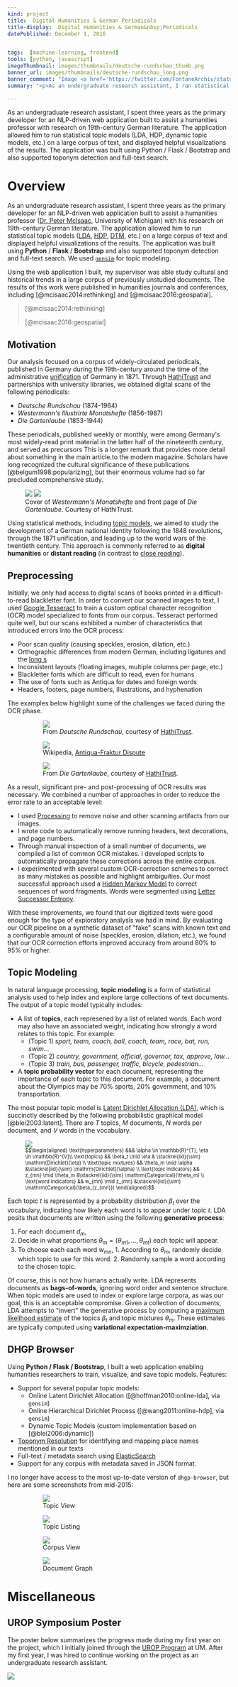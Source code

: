 ```yaml
---
kind: project
title:  Digital Humanities & German Periodicals
title-display:  Digital Humanities & German&nbsp;Periodicals
datePublished: December 1, 2016


tags:  [machine-learning, frontend]
tools: [python, javascript]
imageThumbnail: images/thumbnails/deutsche-rundschau_thumb.png
banner_url: images/thumbnails/deutsche-rundschau_long.png
banner_comment: "Image <a href='https://twitter.com/FontaneArchiv/status/999271012591177728'>@FontaneArchiv</a>"
summary: "<p>As an undergraduate research assistant, I ran statistical topic models on a corpus of 19th-century German-language periodicals."

---
```


As an undergraduate research assistant, I spent three years as the primary developer for an NLP-driven web application built to assist a humanities professor with research on 19th-century German literature.  The application allowed him to run statistical topic models (LDA, HDP, dynamic topic models, etc.) on a large corpus of text, and displayed helpful visualizations of the results.  The application was built using Python / Flask / Bootstrap and also supported toponym detection and full-text search.  
# Overview

As an undergraduate research assistant, I spent three years as the primary developer for an NLP-driven web application built to assist a humanities professor ([Dr. Peter McIsaac](https://lsa.umich.edu/museums-minor/people/affiliated-faculty/pmcisaac.html), University of Michigan) with his research on 19th-century German literature.  The application allowed him to run statistical topic models ([LDA](http://jmlr.org/papers/volume3/blei03a/blei03a.pdf), [HDP](http://proceedings.mlr.press/v15/wang11a/wang11a.pdf), [DTM](https://mimno.infosci.cornell.edu/info6150/readings/dynamic_topic_models.pdf), etc.) on a large corpus of text and displayed helpful visualizations of the results.  The application was built using **Python** / **Flask** / **Bootstrap** and also supported toponym detection and full-text search.  We used [`gensim`](https://radimrehurek.com/gensim/) for topic modeling.

Using the web application I built, my supervisor was able study cultural and historical trends in a large corpus of previously unstudied documents.  The results of this work were published in humanities journals and conferences, including [@mcisaac2014:rethinking] and [@mcisaac2016:geospatial].

> [@mcisaac2014:rethinking]
> 
> [@mcisaac2016:geospatial]

## Motivation

Our analysis focused on a corpus of widely-circulated periodicals, published in Germany during the 19th-century around the time of the administrative [unification](https://en.wikipedia.org/wiki/Unification_of_Germany) of Germany in 1871.  Through [HathiTrust](https://www.hathitrust.org/) and partnerships with university libraries, we obtained digital scans of the following periodicals:

* *Deutsche Rundschau* (1874-1964)
* *Westermann's Illustrirte Monatshefte* (1856-1987)
* *Die Gartenlaube* (1853-1944)

These periodicals, published weekly or monthly, were among Germany's most widely-read print material in the latter half of the nineteenth century, and served as precursors <span class="aside">This is a longer remark that provides more detail about something in the main article.</span>to the modern magazine.  Scholars have long recognized the cultural significance of these publications [@belgum1998:popularizing], but their enormous volume had so far precluded comprehensive study.

<figure>
<div class="img-gallery horizontal">
<img src="/images/dhgp/westermanns-cover.jpg">
<img src="/images/dhgp/gartenlaube.jpg">
</div>
<figcaption>Cover of <cite>Westermann's Monatshefte</cite> and front page of <cite>Die Gartenlaube</cite>.  Courtesy of HathiTrust.</figcaption>
</figure>

Using statistical methods, including [topic models](http://journalofdigitalhumanities.org/2-1/topic-modeling-a-basic-introduction-by-megan-r-brett/), we aimed to study the development of a German national identity following the 1848 revolutions, through the 1871 unification, and leading up to the world wars of the twentieth century.  This approach is commonly referred to as **digital humanities** or **distant reading** (in contrast to [close reading](https://en.wikipedia.org/wiki/Close_reading)).

## Preprocessing

Initially, we only had access to digital scans of books printed in a difficult-to-read blackletter font.  In order to convert our scanned images to text, I used [Google Tesseract](https://github.com/tesseract-ocr) to train a custom optical character recognition (OCR) model specialized to fonts from our corpus.  Tesseract performed quite well, but our scans exhibited a number of characteristics that introduced errors into the OCR process:

* Poor scan quality (causing speckles, erosion, dilation, etc.)
* Orthographic differences from modern German, including ligatures and the [long s](https://en.wikipedia.org/wiki/Long_s)
* Inconsistent layouts (floating images, multiple columns per page, etc.)
* Blackletter fonts which are difficult to read, even for humans
* The use of fonts such as Antiqua for dates and foreign words
* Headers, footers, page numbers, illustrations, and hyphenation

The examples below highlight some of the challenges we faced during the OCR phase.

<figure role="group">
<div class="img-gallery large">
<figure class="img-col-2" >
<img src="/images/dhgp/deutsche-rundschau-wikipedia.jpg">
<figcaption>From <cite>Deutsche Rundschau</cite>, courtesy of <a href="https://www.hathitrust.org/">HathiTrust</a>.</figcaption>
</figure>
<figure>
<img src="/images/dhgp/fraktur-antiqua-wiki.jpg">
<figcaption>Wikipedia, <a href="https://en.wikipedia.org/wiki/Antiqua%E2%80%93Fraktur_dispute">Antiqua-Fraktur Dispute</a></figcaption>
</figure>
<figure>
<img src="/images/dhgp/gartenlaube-1.jpg">
<figcaption>From <cite>Die Gartenlaube</cite>, courtesy of <a href="https://www.hathitrust.org/">HathiTrust</a>.</figcaption>
</figure>
</div>
</figure>

As a result, significant pre- and post-processing of OCR results was necessary.  We combined a number of approaches in order to reduce the error rate to an acceptable level:

* I used [Processing](https://processing.org/) to remove noise and other scanning artifacts from our images.
* I wrote code to automatically remove running headers, text decorations, and page numbers.
* Through manual inspection of a small number of documents, we compiled a list of common OCR mistakes.  I developed scripts to automatically propagate these corrections across the entire corpus.
* I experimented with several custom OCR-correction schemes to correct as many mistakes as possible and highlight ambiguities.  Our most successful approach used a [Hidden Markov Model](https://en.wikipedia.org/wiki/Hidden_Markov_model) to correct sequences of word fragments.  Words were segmented using [Letter Successor Entropy](https://www.sciencedirect.com/science/article/pii/0020027174900448).

With these improvements, we found that our digitized texts were good enough for the type of exploratory analysis we had in mind.  By evaluating our OCR pipeline on a synthetic dataset of "fake" scans with known text and a configurable amount of noise (speckles, erosion, dilation, etc.), we found that our OCR correction efforts improved accuracy from around 80% to 95% or higher.

## Topic Modeling

In natural language processing, <b>topic modeling</b> is a form of statistical analysis used to help index and explore large collections of text documents.  The output of a topic model typically includes:

* A list of <b>topics</b>, each represened by a list of related words.  Each word may also have an associated weight, indicating how strongly a word relates to this topic.  For example:
  * (Topic 1) <i>sport, team, coach, ball, coach, team, race, bat, run, swim...</i>
  * (Topic 2) <i>country, government, official, governor, tax, approve, law...</i>
  * (Topic 3) <i>train, bus, passenger, traffic, bicycle, pedestrian...</i>
* A <b>topic probability vector</b> for each document, representing the importance of each topic to this document.  For example, a document about the Olympics may be 70% sports, 20% government, and 10% transportation.

The most popular topic model is [Latent Dirichlet Allocation (LDA)](https://en.wikipedia.org/wiki/Latent_Dirichlet_allocation), which is succinctly described by the following probabilistic graphical model [@blei2003:latent].  There are $T$ topics, $M$ documents, $N$ words per document, and $V$ words in the vocabulary.

<figure>
<div class="img-gallery horizontal" style="align-items: center">
<!-- Graphical Model -->
<img src="/images/dhgp/pgm-lda.png">
<!-- Distributions -->
<div style="font-size: 0.8em">
$$\begin{aligned}
\text{hyperparameters}  &&& \alpha \in \mathbb{R}^{T}, \eta \in \mathbb{R}^{V}\\
\text{topics}           && \beta_t \mid \eta & \stackrel{iid}{\sim} \mathrm{Dirichlet}(\eta)          \\
\text{topic mixtures}   && \theta_m \mid \alpha  &\stackrel{iid}{\sim} \mathrm{Dirichlet}(\alpha)           \\
\text{topic indicators} && z_{mn} \mid \theta_m  &\stackrel{iid}{\sim} \mathrm{Categorical}(\theta_m)       \\
\text{word indicators}  && w_{mn} \mid z_{mn}    &\stackrel{iid}{\sim} \mathrm{Categorical}(\beta_{z_{mn}})
\end{aligned}$$
</div>
</div>
</figure>

Each topic $t$ is represented by a probability distribution $\beta_t$ over the vocabulary, indicating how likely each word is to appear under topic $t$.  LDA posits that documents are written using the following <b>generative process</b>:

1. For each document $d_{m}$,
  1. Decide in what proportions $\theta_m = (\theta_{m1},\dots,\theta_{mt})$ each topic will appear.
  2. To choose each each word $w_{mn}$,
    1. According to $\theta_m$, randomly decide which topic to use for this word.
    2. Randomly sample a word according to the chosen topic.

Of course, this is not how humans actually write.  LDA represents documents as <b>bags-of-words</b>, ignoring word order and sentence structure.  When topic models are used to index or explore large corpora, as was our goal, this is an acceptable compromise.  Given a collection of documents, LDA attempts to "invert" the generative process by computing a [maximum likelihood estimate](https://en.wikipedia.org/wiki/Maximum_likelihood_estimation) of the topics $\beta_t$ and topic mixtures $\theta_m$.  These estimates are typically computed using <b>variational expectation-maximziation</b>.

## DHGP Browser

Using **Python / Flask / Bootstrap**, I built a web application enabling humanities researchers to train, visualize, and save topic models.  Features:

* Support for several popular topic models:
  * Online Latent Dirichlet Allocation ([@hoffman2010:online-lda], via `gensim`)
  * Online Hierarchical Dirichlet Process ([@wang2011:online-hdp], via `gensim`)
  * Dynamic Topic Models (custom implementation based on [@blei2006:dynamic])
* [Toponym Resolution](https://en.wikipedia.org/wiki/Toponym_resolution) for identifying and mapping place names mentioned in our texts 
* Full-text / metadata search using [ElasticSearch](www.elastic.co)
* Support for any corpus with metadata saved in JSON format.

I no longer have access to the most up-to-date version of `dhgp-browser`, but here are some screenshots from mid-2015:

<figure>
<div class="img-gallery col-2">
<figure>
<img src="/images/dhgp/dhgp-browser-3.png">
<figcaption>Topic View</figcaption>
</figure>
<figure>
<img src="/images/dhgp/dhgp-browser-2.png">
<figcaption>Topic Listing</figcaption>
</figure>
<figure>
<img src="/images/dhgp/dhgp-browser-1.png">
<figcaption>Corpus View</figcaption>
</figure>
<figure>
<img src="/images/dhgp/dhgp-browser-4.png">
<figcaption>Document Graph</figcaption>
</figure>
</div>
</figure>

# Miscellaneous

## UROP Symposium Poster

The poster below summarizes the progress made during my first year on the project, which I initially joined through the [UROP Program](https://lsa.umich.edu/urop) at UM.  After my first year, I was hired to continue working on the project as an undergraduate research assistant.

<a href="/static/dhgp/dhgp_urop-poster_benrbray.pdf">
<img src="/images/dhgp/dhgp-poster.png"></img>
</a>